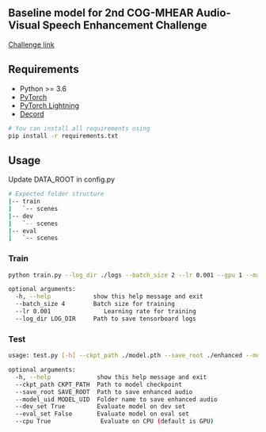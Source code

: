 ## Baseline model for 2nd COG-MHEAR Audio-Visual Speech Enhancement Challenge

[Challenge link](https://challenge.cogmhear.org/)

## Requirements
* Python >= 3.6
* [PyTorch](https://pytorch.org/)
* [PyTorch Lightning](https://lightning.ai/docs/pytorch/latest/)
* [Decord](https://github.com/dmlc/decord)

```bash
# You can install all requirements using
pip install -r requirements.txt
```

## Usage
Update DATA_ROOT in config.py 
```bash
# Expected folder structure
|-- train
|   `-- scenes
|-- dev
|   `-- scenes
|-- eval
|   `-- scenes
```

### Train
```bash
python train.py --log_dir ./logs --batch_size 2 --lr 0.001 --gpu 1 --max_epochs 20

optional arguments:
  -h, --help            show this help message and exit
  --batch_size 4        Batch size for training
  --lr 0.001               Learning rate for training
  --log_dir LOG_DIR     Path to save tensorboard logs
```

### Test
```bash
usage: test.py [-h] --ckpt_path ./model.pth --save_root ./enhanced --model_uid avse [--dev_set False] [--eval_set True] [--cpu True]

optional arguments:
  -h, --help             show this help message and exit
  --ckpt_path CKPT_PATH  Path to model checkpoint
  --save_root SAVE_ROOT  Path to save enhanced audio
  --model_uid MODEL_UID  Folder name to save enhanced audio
  --dev_set True         Evaluate model on dev set
  --eval_set False       Evaluate model on eval set
  --cpu True              Evaluate on CPU (default is GPU)
```
  
